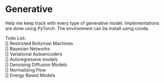 # Generative

Help me keep track with every type of generative model. Implementations are done using PyTorch. The environment can be install using conda.  

Todo List:  
[] Restricted Boltzman Machines  
[] Bayesian Networks  
[] Variational Autoencoders  
[] Autoregressive models  
[] Denoising Diffusion Models  
[] Normalizing Flow  
[] Energy Based Models  